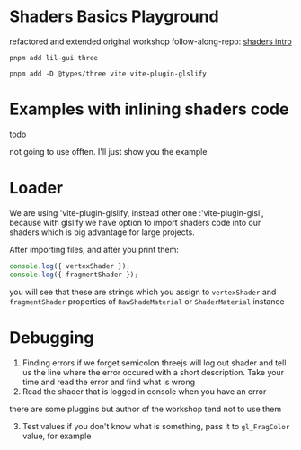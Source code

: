 # Shaders Basics Playground

refactored and extended original workshop follow-along-repo: [shaders intro](https://github.com/Rade58/shaders_intro)

```
pnpm add lil-gui three
```

```
pnpm add -D @types/three vite vite-plugin-glslify
```

# Examples with inlining shaders code

todo

not going to use offten. I'll just show you the example

# Loader

We are using 'vite-plugin-glslify, instead other one :'vite-plugin-glsl', because with glslify we have option to import shaders code into our shaders which is big advantage for large projects.

After importing files, and after you print them:

```js
console.log({ vertexShader });
console.log({ fragmentShader });
```

you will see that these are strings which you assign to `vertexShader` and `fragmentShader` properties of `RawShadeMaterial` or `ShaderMaterial` instance

# Debugging

1. Finding errors
   if we forget semicolon threejs will log out shader and tell
   us the line where the error occured with a short
   description. Take your time and read the error and
   find what is wrong
2. Read the shader that is logged in console when you have an error

there are some pluggins but author of the workshop
tend not to use them

3. Test values
   if you don't know what is something, pass it to `gl_FragColor`
   value, for example

